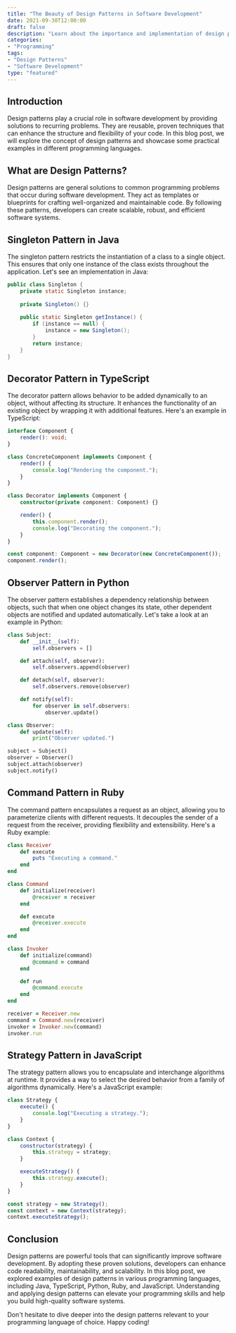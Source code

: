 ```yaml
--- 
title: "The Beauty of Design Patterns in Software Development" 
date: 2021-09-30T12:00:00 
draft: false 
description: "Learn about the importance and implementation of design patterns in software development." 
categories: 
- "Programming" 
tags: 
- "Design Patterns" 
- "Software Development" 
type: "featured" 
--- 
```


## Introduction

Design patterns play a crucial role in software development by providing solutions to recurring problems. They are reusable, proven techniques that can enhance the structure and flexibility of your code. In this blog post, we will explore the concept of design patterns and showcase some practical examples in different programming languages.

## What are Design Patterns?

Design patterns are general solutions to common programming problems that occur during software development. They act as templates or blueprints for crafting well-organized and maintainable code. By following these patterns, developers can create scalable, robust, and efficient software systems.

## Singleton Pattern in Java

The singleton pattern restricts the instantiation of a class to a single object. This ensures that only one instance of the class exists throughout the application. Let's see an implementation in Java:

```java
public class Singleton {
    private static Singleton instance;
    
    private Singleton() {}
    
    public static Singleton getInstance() {
        if (instance == null) {
            instance = new Singleton();
        }
        return instance;
    }
}
```

## Decorator Pattern in TypeScript

The decorator pattern allows behavior to be added dynamically to an object, without affecting its structure. It enhances the functionality of an existing object by wrapping it with additional features. Here's an example in TypeScript:

```typescript
interface Component {
    render(): void;
}

class ConcreteComponent implements Component {
    render() {
        console.log("Rendering the component.");
    }
}

class Decorator implements Component {
    constructor(private component: Component) {}

    render() {
        this.component.render();
        console.log("Decorating the component.");
    }
}

const component: Component = new Decorator(new ConcreteComponent());
component.render();
```

## Observer Pattern in Python

The observer pattern establishes a dependency relationship between objects, such that when one object changes its state, other dependent objects are notified and updated automatically. Let's take a look at an example in Python:

```python
class Subject:
    def __init__(self):
        self.observers = []

    def attach(self, observer):
        self.observers.append(observer)

    def detach(self, observer):
        self.observers.remove(observer)

    def notify(self):
        for observer in self.observers:
            observer.update()

class Observer:
    def update(self):
        print("Observer updated.")

subject = Subject()
observer = Observer()
subject.attach(observer)
subject.notify()
```

## Command Pattern in Ruby

The command pattern encapsulates a request as an object, allowing you to parameterize clients with different requests. It decouples the sender of a request from the receiver, providing flexibility and extensibility. Here's a Ruby example:

```ruby
class Receiver
    def execute
        puts "Executing a command."
    end
end

class Command
    def initialize(receiver)
        @receiver = receiver
    end

    def execute
        @receiver.execute
    end
end

class Invoker
    def initialize(command)
        @command = command
    end

    def run
        @command.execute
    end
end

receiver = Receiver.new
command = Command.new(receiver)
invoker = Invoker.new(command)
invoker.run
```

## Strategy Pattern in JavaScript

The strategy pattern allows you to encapsulate and interchange algorithms at runtime. It provides a way to select the desired behavior from a family of algorithms dynamically. Here's a JavaScript example:

```javascript
class Strategy {
    execute() {
        console.log("Executing a strategy.");
    }
}

class Context {
    constructor(strategy) {
        this.strategy = strategy;
    }

    executeStrategy() {
        this.strategy.execute();
    }
}

const strategy = new Strategy();
const context = new Context(strategy);
context.executeStrategy();
```

## Conclusion

Design patterns are powerful tools that can significantly improve software development. By adopting these proven solutions, developers can enhance code readability, maintainability, and scalability. In this blog post, we explored examples of design patterns in various programming languages, including Java, TypeScript, Python, Ruby, and JavaScript. Understanding and applying design patterns can elevate your programming skills and help you build high-quality software systems.

Don't hesitate to dive deeper into the design patterns relevant to your programming language of choice. Happy coding!
